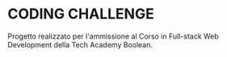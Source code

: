 # CODING CHALLENGE

Progetto realizzato per l'ammissione al Corso in Full-stack Web Development della Tech Academy Boolean.
